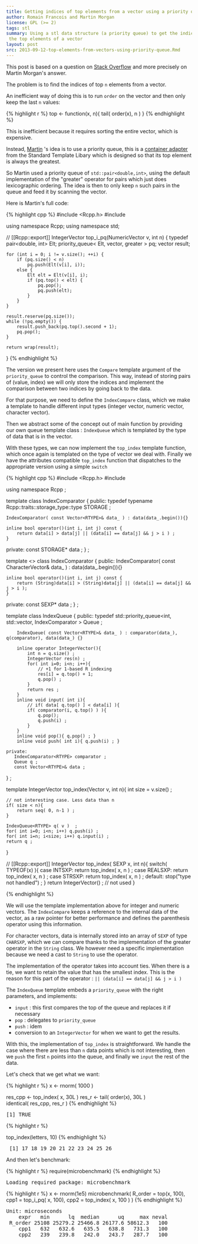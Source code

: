 ```yaml
---
title: Getting indices of top elements from a vector using a priority queue
author: Romain Francois and Martin Morgan
license: GPL (>= 2)
tags: stl
summary: Using a stl data structure (a priority queue) to get the indices of
 the top elements of a vector
layout: post
src: 2013-09-12-top-elements-from-vectors-using-priority-queue.Rmd
---
```


This post is based on a question on 
[Stack Overflow](http://stackoverflow.com/questions/14821859/how-to-find-the-indices-of-the-top-10-000-elements-in-a-symmetric-matrix12k-x-1/14840614)
and more precisely on Martin Morgan's answer. 

The problem is to find the indices of top `n` elements from a vector. 

An inefficient way of doing this is to run `order` on the vector and then 
only keep the last `n` values: 


{% highlight r %}
top <- function(x, n){
    tail( order(x), n )
}
{% endhighlight %}


This is inefficient because it requires sorting the entire vector, which is 
expensive. 

Instead, [Martin](http://stackoverflow.com/questions/14821859/how-to-find-the-indices-of-the-top-10-000-elements-in-a-symmetric-matrix12k-x-1/14840614#14840614)
's idea is to use a priority queue, this is a [container adapter](http://www.cplusplus.com/reference/queue/priority_queue/)
from the Standard Template Libary which is designed so that 
its top element is always the greatest. 

So Martin used a priority queue of `std::pair<double,int>`, using the 
default implementation of the "greater" operator for pairs which just 
does lexicographic ordering. The idea is then to only keep `n` such pairs
in the queue and feed it by scanning the vector. 

Here is Martin's full code: 


{% highlight cpp %}
#include <Rcpp.h>
#include <queue>

using namespace Rcpp;
using namespace std;

// [[Rcpp::export]]
IntegerVector top_i_pq(NumericVector v, int n)
{
    typedef pair<double, int> Elt;
    priority_queue< Elt, vector<Elt>, greater<Elt> > pq;
    vector<int> result;

    for (int i = 0; i != v.size(); ++i) {
        if (pq.size() < n)
            pq.push(Elt(v[i], i));
        else {
            Elt elt = Elt(v[i], i);
            if (pq.top() < elt) {
                pq.pop();
                pq.push(elt);
            }
        }
    }

    result.reserve(pq.size());
    while (!pq.empty()) {
        result.push_back(pq.top().second + 1);
        pq.pop();
    }

    return wrap(result);
}
{% endhighlight %}


The version we present here uses the `Compare` template argument of the
`priority_queue` to control the comparison. This way, instead of storing 
pairs of (value, index) we will only store the indices and implement 
the comparison between two indices by going back to the data. 

For that purpose, we need to define the `IndexCompare` class, which we make a
template to handle different input types (integer vector, numeric vector, character
vector). 

Then we abstract some of the concept out of main function by providing 
our own queue template class : `IndexQueue` which is templated by the 
type of data that is in the vector. 

With these types, we can now implement the `top_index` template function, which 
once again is templated on the type of vector we deal with. Finally we have 
the attributes compatible `top_index` function that dispatches to the 
appropriate version using a simple `switch`



{% highlight cpp %}
#include <Rcpp.h>
#include <queue>

using namespace Rcpp ;

template <int RTYPE>
class IndexComparator {
public:
    typedef typename Rcpp::traits::storage_type<RTYPE>::type STORAGE ;
    
    IndexComparator( const Vector<RTYPE>& data_ ) : data(data_.begin()){}
    
    inline bool operator()(int i, int j) const {
        return data[i] > data[j] || (data[i] == data[j] && j > i ) ;    
    }

private:
    const STORAGE* data ;
} ;

template <>
class IndexComparator<STRSXP> {
public:
    IndexComparator( const CharacterVector& data_ ) : data(data_.begin()){}
    
    inline bool operator()(int i, int j) const {
        return (String)data[i] > (String)data[j] || (data[i] == data[j] && j > i );    
    }

private:
    const SEXP* data ;
} ;

template <int RTYPE>
class IndexQueue {
    public:
        typedef std::priority_queue<int, std::vector<int>, IndexComparator<RTYPE> > Queue ;
        
        IndexQueue( const Vector<RTYPE>& data_ ) : comparator(data_), q(comparator), data(data_) {}
        
        inline operator IntegerVector(){
            int n = q.size() ;
            IntegerVector res(n) ;
            for( int i=0; i<n; i++){
                // +1 for 1-based R indexing
                res[i] = q.top() + 1;
                q.pop() ;
            }
            return res ;
        }
        inline void input( int i){ 
            // if( data[ q.top() ] < data[i] ){
            if( comparator(i, q.top() ) ){
                q.pop(); 
                q.push(i) ;    
            }
        }
        inline void pop(){ q.pop() ; }
        inline void push( int i){ q.push(i) ; }
        
    private:
       IndexComparator<RTYPE> comparator ;
       Queue q ;  
       const Vector<RTYPE>& data ;
} ;


template <int RTYPE>
IntegerVector top_index(Vector<RTYPE> v, int n){
    int size = v.size() ;
    
    // not interesting case. Less data than n
    if( size < n){
        return seq( 0, n-1 ) ;
    }
    
    IndexQueue<RTYPE> q( v )  ;
    for( int i=0; i<n; i++) q.push(i) ;
    for( int i=n; i<size; i++) q.input(i) ;   
    return q ;
}

// [[Rcpp::export]]
IntegerVector top_index( SEXP x, int n){
    switch( TYPEOF(x) ){
    case INTSXP: return top_index<INTSXP>( x, n ) ;
    case REALSXP: return top_index<REALSXP>( x, n ) ;
    case STRSXP: return top_index<STRSXP>( x, n ) ;
    default: stop("type not handled") ; 
    }
    return IntegerVector() ; // not used
}

{% endhighlight %}


We will use the template implementation above for integer and numeric vectors. The 
`IndexCompare` keeps a reference to the internal data of the vector, as a 
raw pointer for better performance and defines the parenthesis operator
using this information. 

For character vectors, data is internally stored into an array of `SEXP` of 
type `CHARSXP`, which we can compare thanks to the implementation of the 
greater operator in the `String` class. We however need a specific implementation
because we need a cast to `String` to use the operator. 

The implementation of the operator takes into account ties. When there is a tie, we
want to retain the value that has the smallest index. This is the reason for this part 
of the operator : `|| (data[i] == data[j] && j > i )`

The `IndexQueue` template embeds a `priority_queue` with the right parameters, 
and implements: 
- `input` : this first compares the top of the queue and replaces it if necessary
- `pop` : delegates to `priority_queue`
- `push` : idem
- conversion to an `IntegerVector` for when we want to get the results. 

With this, the implementation of `top_index` is straightforward. We handle the 
case where there are less than `n` data points which is not interesting, then 
we `push` the first `n` points into the queue, and finally we `input` the rest of the
data. 

Let's check that we get what we want: 


{% highlight r %}
x <- rnorm( 1000 )

res_cpp <- top_index( x, 30L )
res_r   <- tail( order(x), 30L )  
identical( res_cpp, res_r )
{% endhighlight %}



<pre class="output">
[1] TRUE
</pre>



{% highlight r %}

top_index(letters, 10) 
{% endhighlight %}



<pre class="output">
 [1] 17 18 19 20 21 22 23 24 25 26
</pre>


And then let's benchmark: 


{% highlight r %}
require(microbenchmark)
{% endhighlight %}



<pre class="output">
Loading required package: microbenchmark
</pre>



{% highlight r %}
x <- rnorm(1e5)
microbenchmark( 
   R_order = top(x, 100),
   cpp1    = top_i_pq( x, 100), 
   cpp2    = top_index( x, 100 )
)
{% endhighlight %}



<pre class="output">
Unit: microseconds
    expr   min      lq  median      uq     max neval
 R_order 25108 25279.2 25466.8 26177.6 58612.3   100
    cpp1   632   632.6   635.5   638.8   731.3   100
    cpp2   239   239.8   242.0   243.7   287.7   100
</pre>


